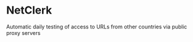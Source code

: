 NetClerk
========

Automatic daily testing of access to URLs from other countries via public proxy servers
